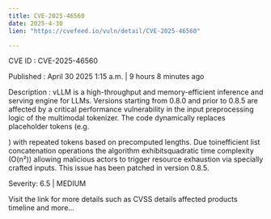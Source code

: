 ```yaml
---
title: CVE-2025-46560
date: 2025-4-30
lien: "https://cvefeed.io/vuln/detail/CVE-2025-46560"

---
```


CVE ID : CVE-2025-46560

Published :  April 30
2025
1:15 a.m. | 9 hours
8 minutes ago

Description : vLLM is a high-throughput and memory-efficient inference and serving engine for LLMs. Versions starting from 0.8.0 and prior to 0.8.5 are affected by a critical performance vulnerability in the input preprocessing logic of the multimodal tokenizer. The code dynamically replaces placeholder tokens (e.g.

) with repeated tokens based on precomputed lengths. Due to ​​inefficient list concatenation operations​​
the algorithm exhibits ​​quadratic time complexity (O(n²))​​
allowing malicious actors to trigger resource exhaustion via specially crafted inputs. This issue has been patched in version 0.8.5.

Severity: 6.5 | MEDIUM

Visit the link for more details
such as CVSS details
affected products
timeline
and more...
